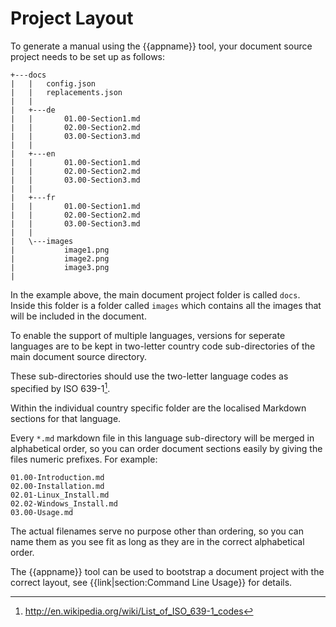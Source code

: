 # Project Layout

To generate a manual using the {{appname}} tool, your document source project
needs to be set up as follows:

~~~
+---docs
|   |   config.json
|   |   replacements.json
|   |
|   +---de
|   |       01.00-Section1.md
|   |       02.00-Section2.md
|   |       03.00-Section3.md
|   |
|   +---en
|   |       01.00-Section1.md
|   |       02.00-Section2.md
|   |       03.00-Section3.md
|   |
|   +---fr
|   |       01.00-Section1.md
|   |       02.00-Section2.md
|   |       03.00-Section3.md
|   |
|   \---images
|           image1.png
|           image2.png
|           image3.png
|
~~~

In the example above, the main document project folder is called `docs`.
Inside this folder is a folder called `images` which contains all the images
that will be included in the document.

To enable the support of multiple languages, versions for seperate languages
are to be kept in two-letter country code sub-directories of the main document
source directory.

These sub-directories should use the two-letter language codes as specified by
ISO 639-1[^ISO639-1].

[^ISO639-1]: http://en.wikipedia.org/wiki/List_of_ISO_639-1_codes

Within the individual country specific folder are the localised Markdown
sections for that language.

Every `*.md` markdown file in this language sub-directory will be merged in
alphabetical order, so you can order document sections easily by giving the
files numeric prefixes.  For example:

~~~
01.00-Introduction.md
02.00-Installation.md
02.01-Linux_Install.md
02.02-Windows_Install.md
03.00-Usage.md
~~~

The actual filenames serve no purpose other than ordering, so you can name
them as you see fit as long as they are in the correct alphabetical order.

The {{appname}} tool can be used to bootstrap a document project with the
correct layout, see {{link|section:Command Line Usage}} for details.
